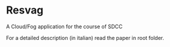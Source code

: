 # Resvag
A Cloud/Fog application for the course of SDCC

For a detailed description (in italian) read the paper in root folder.

